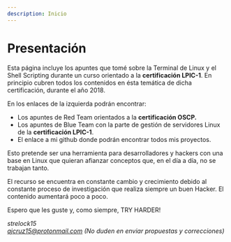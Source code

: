 ```yaml
---
description: Inicio
---
```


# Presentación

Esta página incluye los apuntes que tomé sobre la Terminal de Linux y el Shell Scripting durante un curso orientado a la **certificación LPIC-1**. En principio cubren todos los contenidos en ésta temática de dicha certificación, durante el año 2018.

En los enlaces de la izquierda podrán encontrar:

* Los apuntes de Red Team orientados a la **certificación OSCP.**
* Los apuntes de Blue Team con la parte de gestión de servidores Linux de la **certificación LPIC-1**.
* El enlace a mi github donde podrán encontrar todos mis proyectos.

Esto pretende ser una herramienta para desarrolladores y hackers con una base en Linux que quieran afianzar conceptos que, en el día a día, no se trabajan tanto.

El recurso se encuentra en constante cambio y crecimiento debido al constante proceso de investigación que realiza siempre un buen Hacker. El contenido aumentará poco a poco.

Espero que les guste y, como siempre, TRY HARDER!

_strelock15  
ajcruz15@protonmail.com                                                        \(No duden en enviar propuestas y correcciones\)_

